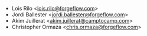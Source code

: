 - Lois Rilo \<<lois.rilo@forgeflow.com>\>
- Jordi Ballester \<<jordi.ballester@forgeflow.com>\>
- Akim Juillerat \<<akim.juillerat@camptocamp.com>\>
- Christopher Ormaza \<<chris.ormaza@forgeflow.com>\>
